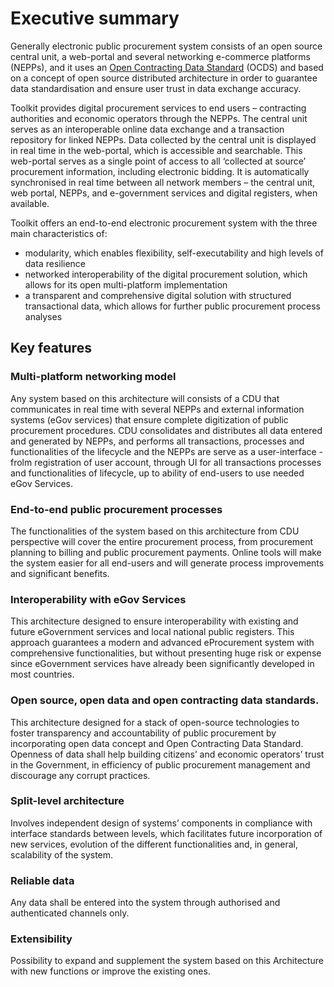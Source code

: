 # Executive summary

Generally electronic public procurement system consists of an open source central unit, a web-portal and several networking e-commerce platforms (NEPPs), and it uses an [Open Contracting Data Standard](https://standard.open-contracting.org) (OCDS) and based on a concept of open source distributed architecture in order to guarantee data standardisation and ensure user trust in data exchange accuracy.

Toolkit provides digital procurement services to end users – contracting authorities and economic operators through the NEPPs. The central unit serves as an interoperable online data exchange and a transaction repository for linked NEPPs. Data collected by the central unit is displayed in real time in the web-portal, which is accessible and searchable. This web-portal serves as a single point of access to all ‘collected at source’ procurement information, including electronic bidding. It is automatically synchronised in real time between all network members – the central unit, web portal, NEPPs, and e-government services and digital registers, when available.

Toolkit offers an end-to-end electronic procurement system with the three main characteristics of:
- modularity, which enables flexibility, self-executability and high levels of data resilience
- networked interoperability of the digital procurement solution, which allows for its open multi-platform implementation
- a transparent and comprehensive digital solution with structured transactional data, which allows for further public procurement process analyses

## Key features 

### Multi-platform networking model
Any system based on this architecture will consists of a CDU that communicates in real time with several NEPPs and external information systems (eGov services) that ensure complete digitization of public procurement procedures. CDU consolidates and distributes all data entered and generated by NEPPs, and performs all transactions, processes and functionalities of the lifecycle and the NEPPs are serve as a user-interface - frolm registration of user account, through UI for all transactions processes and functionalities of lifecycle, up to ability of end-users to use needed eGov Services.

### End-to-end public procurement processes
The functionalities of the system based on this architecture from CDU perspective will cover the entire procurement process, from procurement planning to billing and public procurement payments. Online tools will make the system easier for all end-users and will generate process improvements and significant benefits.

### Interoperability with eGov Services
This architecture designed to ensure interoperability with existing and future eGovernment services and local national public registers. This approach guarantees a modern and advanced eProcurement system with comprehensive functionalities, but without presenting huge risk or expense since eGovernment services have already been significantly developed in most countries.

### Open source, open data and open contracting data standards.
This architecture designed for a stack of open-source technologies to foster transparency and accountability of public procurement by incorporating open data concept and Open Contracting Data Standard. Openness of data shall help building citizens’ and economic operators’ trust in the Government, in efficiency of public procurement management and discourage any corrupt practices.

### Split-level architecture
Involves independent design of systems’ components in compliance with interface standards between levels, which facilitates future incorporation of new services, evolution of the different functionalities and, in general, scalability of the system.

### Reliable data
Any data shall be entered into the system through authorised and authenticated channels only.

### Extensibility
Possibility to expand and supplement the system based on this Architecture with new functions or improve the existing ones.

